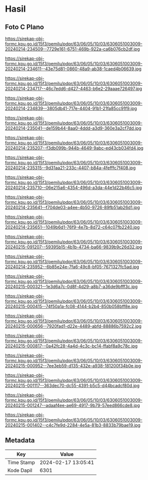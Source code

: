# Hasil

## Foto C Plano

https://sirekap-obj-formc.kpu.go.id/15f3/pemilu/pdpr/63/06/05/10/03/6306051003009-20240214-234509--7729e161-6751-469b-922a-ca6b076cb2df.jpg

https://sirekap-obj-formc.kpu.go.id/15f3/pemilu/pdpr/63/06/05/10/03/6306051003009-20240214-234611--43e75d81-0860-48a9-ab38-1caed4b06639.jpg

https://sirekap-obj-formc.kpu.go.id/15f3/pemilu/pdpr/63/06/05/10/03/6306051003009-20240214-234717--46c7edd6-d427-4463-b6e2-29aaae726497.jpg

https://sirekap-obj-formc.kpu.go.id/15f3/pemilu/pdpr/63/06/05/10/03/6306051003009-20240214-234839--3805db41-717e-4404-91b1-21fa85cc91f9.jpg

https://sirekap-obj-formc.kpu.go.id/15f3/pemilu/pdpr/63/06/05/10/03/6306051003009-20240214-235041--de159b44-8aa0-4ddd-a3d9-360e3a2cf7dd.jpg

https://sirekap-obj-formc.kpu.go.id/15f3/pemilu/pdpr/63/06/05/10/03/6306051003009-20240214-235207--f3db099b-944b-4649-9abc-ed43cb034fd4.jpg

https://sirekap-obj-formc.kpu.go.id/15f3/pemilu/pdpr/63/06/05/10/03/6306051003009-20240214-235315--9d31aa21-233c-4407-b84a-4fefffc7f408.jpg

https://sirekap-obj-formc.kpu.go.id/15f3/pemilu/pdpr/63/06/05/10/03/6306051003009-20240214-235710--06e215a6-4354-496d-a3da-44e1d22b46c5.jpg

https://sirekap-obj-formc.kpu.go.id/15f3/pemilu/pdpr/63/06/05/10/03/6306051003009-20240214-235641--f704de03-a4ee-4b50-9726-89fb51ab26d1.jpg

https://sirekap-obj-formc.kpu.go.id/15f3/pemilu/pdpr/63/06/05/10/03/6306051003009-20240214-235651--1049b6d1-76f9-4e7b-8d72-c64c07fb2240.jpg

https://sirekap-obj-formc.kpu.go.id/15f3/pemilu/pdpr/63/06/05/10/03/6306051003009-20240215-091207--59395b15-4b1b-4734-ba66-9839b9c26d32.jpg

https://sirekap-obj-formc.kpu.go.id/15f3/pemilu/pdpr/63/06/05/10/03/6306051003009-20240214-235952--6b85e24e-7fa6-49c8-bf05-7671327fc5ad.jpg

https://sirekap-obj-formc.kpu.go.id/15f3/pemilu/pdpr/63/06/05/10/03/6306051003009-20240215-000321--1e3d6a7c-0d8f-4d29-a8b7-a36de9bfff3c.jpg

https://sirekap-obj-formc.kpu.go.id/15f3/pemilu/pdpr/63/06/05/10/03/6306051003009-20240215-000415--74f50a1a-fc08-4144-b2b4-850b058bff8e.jpg

https://sirekap-obj-formc.kpu.go.id/15f3/pemilu/pdpr/63/06/05/10/03/6306051003009-20240215-000656--7920fad1-d22e-4489-abfd-88886b7592c2.jpg

https://sirekap-obj-formc.kpu.go.id/15f3/pemilu/pdpr/63/06/05/10/03/6306051003009-20240215-000817--0a42fc28-4a4d-4c3c-bc14-ffabf8a9c78c.jpg

https://sirekap-obj-formc.kpu.go.id/15f3/pemilu/pdpr/63/06/05/10/03/6306051003009-20240215-000952--7ee3eb59-d135-432e-a938-181200f34b0e.jpg

https://sirekap-obj-formc.kpu.go.id/15f3/pemilu/pdpr/63/06/05/10/03/6306051003009-20240215-001117--363dec70-dc55-4391-b5c5-d44bcadcf80d.jpg

https://sirekap-obj-formc.kpu.go.id/15f3/pemilu/pdpr/63/06/05/10/03/6306051003009-20240215-001247--adaaf4ee-ae69-4917-9b79-57eed866cde8.jpg

https://sirekap-obj-formc.kpu.go.id/15f3/pemilu/pdpr/63/06/05/10/03/6306051003009-20240215-001402--c4c7fe9d-2284-4e5a-81b3-8833b79bae19.jpg


## Metadata

| Key        | Value               |
| ---------- | ------------------- |
| Time Stamp | 2024-02-17 13:05:41 |
| Kode Dapil | 6301                |



